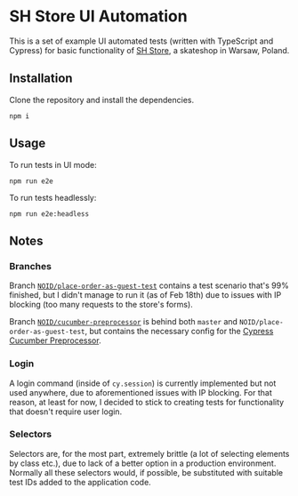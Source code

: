 # SH Store UI Automation

This is a set of example UI automated tests (written with TypeScript and Cypress) for basic functionality of [SH Store](https://shstore.eu/), a skateshop in Warsaw, Poland.

## Installation

Clone the repository and install the dependencies.

```
npm i
```

## Usage

To run tests in UI mode:

```
npm run e2e
```

To run tests headlessly:

```
npm run e2e:headless
```

## Notes

### Branches

Branch [`NOID/place-order-as-guest-test`](https://github.com/PrettyFloralBonnet/shstore-ui-automation/tree/NOID/place-order-as-guest-test) contains a test scenario that's 99% finished, but I didn't manage to run it (as of Feb 18th) due to issues with IP blocking (too many requests to the store's forms).

Branch [`NOID/cucumber-preprocessor`](https://github.com/PrettyFloralBonnet/shstore-ui-automation/tree/NOID/cucumber-preprocessor) is behind both `master` and `NOID/place-order-as-guest-test`, but contains the necessary config for the [Cypress Cucumber Preprocessor](https://github.com/badeball/cypress-cucumber-preprocessor/tree/master).

### Login

A login command (inside of `cy.session`) is currently implemented but not used anywhere, due to aforementioned issues with IP blocking. For that reason, at least for now, I decided to stick to creating tests for functionality that doesn't require user login.

### Selectors

Selectors are, for the most part, extremely brittle (a lot of selecting elements by class etc.), due to lack of a better option in a production environment. Normally all these selectors would, if possible, be substituted with suitable test IDs added to the application code.
